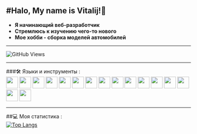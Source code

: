 #Halo, My name is Vitalij!👋
---

- **Я начинающий веб-разработчик**
- **Стремлюсь к изучению чего-то нового**
- **Мое хобби - сборка моделей автомобилей**



---
![GitHub Views](https://komarev.com/ghpvc/?username=SmokyDogg)

---
###🛠️ Языки и инструменты :  
<img height="32" width="32" src="https://cdn.simpleicons.org/visualstudiocode" />
<img height="32" width="32" src="https://cdn.simpleicons.org/html5" />
<img height="32" width="32" src="https://cdn.simpleicons.org/css3" />
<img height="32" width="32" src="https://cdn.simpleicons.org/sass" />
<img height="32" width="32" src="https://cdn.simpleicons.org/javascript" />
<img height="32" width="32" src="https://cdn.simpleicons.org/typescript" />
<img height="32" width="32" src="https://cdn.simpleicons.org/react" />
<img height="32" width="32" src="https://cdn.simpleicons.org/redux" />
<img height="32" width="32" src="https://cdn.simpleicons.org/nodedotjs" />
<img height="32" width="32" src="https://cdn.simpleicons.org/express" />
<img height="32" width="32" src="https://cdn.simpleicons.org/eslint" />
<img height="32" width="32" src="https://cdn.simpleicons.org/figma" />
<img height="32" width="32" src="https://cdn.simpleicons.org/trello" />
<img height="32" width="32" src="https://cdn.simpleicons.org/npm" />
<img height="32" width="32" src="https://cdn.simpleicons.org/webpack" />
<img height="32" width="32" src="https://cdn.simpleicons.org/git" />

----
##💻 Моя статистика :  
[![Top Langs](https://github-readme-stats.vercel.app/api/top-langs/?username=anuraghazra&layout=donut)](https://github.com/anuraghazra/github-readme-stats)